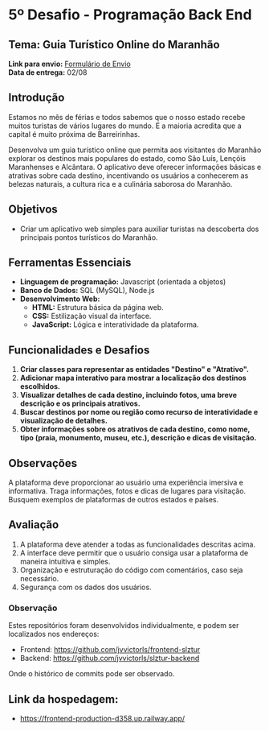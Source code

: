 # 5º Desafio - Programação Back End

## Tema: Guia Turístico Online do Maranhão

**Link para envio:** [Formulário de Envio](https://forms.gle/jVDMkkpiTFy7bxSS8)  
**Data de entrega:** 02/08

## Introdução
Estamos no mês de férias e todos sabemos que o nosso estado recebe muitos turistas de vários lugares do mundo. E a maioria acredita que a capital é muito próxima de Barreirinhas.

Desenvolva um guia turístico online que permita aos visitantes do Maranhão explorar os destinos mais populares do estado, como São Luís, Lençóis Maranhenses e Alcântara. O aplicativo deve oferecer informações básicas e atrativas sobre cada destino, incentivando os usuários a conhecerem as belezas naturais, a cultura rica e a culinária saborosa do Maranhão.

## Objetivos
- Criar um aplicativo web simples para auxiliar turistas na descoberta dos principais pontos turísticos do Maranhão.

## Ferramentas Essenciais
- **Linguagem de programação:** Javascript (orientada a objetos)
- **Banco de Dados:** SQL (MySQL), Node.js
- **Desenvolvimento Web:** 
  - **HTML:** Estrutura básica da página web.
  - **CSS:** Estilização visual da interface.
  - **JavaScript:** Lógica e interatividade da plataforma.

## Funcionalidades e Desafios
1. **Criar classes para representar as entidades "Destino" e "Atrativo".**
2. **Adicionar mapa interativo para mostrar a localização dos destinos escolhidos.**
3. **Visualizar detalhes de cada destino, incluindo fotos, uma breve descrição e os principais atrativos.**
4. **Buscar destinos por nome ou região como recurso de interatividade e visualização de detalhes.**
5. **Obter informações sobre os atrativos de cada destino, como nome, tipo (praia, monumento, museu, etc.), descrição e dicas de visitação.**

## Observações
A plataforma deve proporcionar ao usuário uma experiência imersiva e informativa. Traga informações, fotos e dicas de lugares para visitação. Busquem exemplos de plataformas de outros estados e países.

## Avaliação
1. A plataforma deve atender a todas as funcionalidades descritas acima.
2. A interface deve permitir que o usuário consiga usar a plataforma de maneira intuitiva e simples.
3. Organização e estruturação do código com comentários, caso seja necessário.
4. Segurança com os dados dos usuários.

### Observação
Estes repositórios foram desenvolvidos individualmente, e podem ser localizados nos endereços:
- Frontend: https://github.com/jvvictorls/frontend-slztur
- Backend: https://github.com/jvvictorls/slztur-backend

Onde o histórico de commits pode ser observado.

## Link da hospedagem:
- https://frontend-production-d358.up.railway.app/